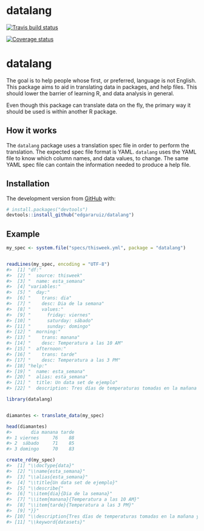 datalang
================

[![Travis build
status](https://travis-ci.org/edgararuiz/datalang.svg?branch=master)](https://travis-ci.org/edgararuiz/datalang)

[![Coverage
status](https://codecov.io/gh/edgararuiz/datalang/branch/master/graph/badge.svg)](https://codecov.io/github/edgararuiz/datalang?branch=master)

# datalang

The goal is to help people whose first, or preferred, language is not
English. This package aims to aid in translating data in packages, and
help files. This should lower the barrier of learning R, and data
analysis in general.

Even though this package can translate data on the fly, the primary way
it should be used is within another R package.

## How it works

The `datalang` package uses a translation spec file in order to perform
the translation. The expected spec file format is YAML. `datalang` uses
the YAML file to know which column names, and data values, to change.
The same YAML spec file can contain the information needed to produce a
help file.

## Installation

The development version from [GitHub](https://github.com/) with:

``` r
# install.packages("devtools")
devtools::install_github("edgararuiz/datalang")
```

## Example

``` r
my_spec <- system.file("specs/thisweek.yml", package = "datalang")


readLines(my_spec, encoding = "UTF-8")
#>  [1] "df:"                                                                     
#>  [2] "  source: thisweek"                                                      
#>  [3] "  name: esta_semana"                                                     
#>  [4] "variables:"                                                              
#>  [5] "  day:"                                                                  
#>  [6] "    trans: dia"                                                          
#>  [7] "    desc: Dia de la semana"                                              
#>  [8] "    values:"                                                             
#>  [9] "      friday: viernes"                                                   
#> [10] "      saturday: sábado"                                                  
#> [11] "      sunday: domingo"                                                   
#> [12] "  morning:"                                                              
#> [13] "    trans: manana"                                                       
#> [14] "    desc: Temperatura a las 10 AM"                                       
#> [15] "  afternoon:"                                                            
#> [16] "    trans: tarde"                                                        
#> [17] "    desc: Temperatura a las 3 PM"                                        
#> [18] "help:"                                                                   
#> [19] "  name: esta_semana"                                                     
#> [20] "  alias: esta_semana"                                                    
#> [21] "  title: Un data set de ejemplo"                                         
#> [22] "  description: Tres días de temperaturas tomadas en la mañana y la tarde"
```

``` r
library(datalang)


diamantes <- translate_data(my_spec) 

head(diamantes)
#>       dia manana tarde
#> 1 viernes     76    88
#> 2  sábado     71    85
#> 3 domingo     70    83
```

``` r
create_rd(my_spec) 
#>  [1] "\\docType{data}"                                                         
#>  [2] "\\name{esta_semana}"                                                     
#>  [3] "\\alias{esta_semana}"                                                    
#>  [4] "\\title{Un data set de ejemplo}"                                         
#>  [5] "\\describe{"                                                             
#>  [6] "\\item{dia}{Dia de la semana}"                                           
#>  [7] "\\item{manana}{Temperatura a las 10 AM}"                                 
#>  [8] "\\item{tarde}{Temperatura a las 3 PM}"                                   
#>  [9] "}}"                                                                      
#> [10] "\\description{Tres días de temperaturas tomadas en la mañana y la tarde}"
#> [11] "\\keyword{datasets}"
```
